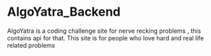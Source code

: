 # AlgoYatra_Backend
AlgoYatra is a  coding challenge site for nerve recking problems , this contains api for that. This site is for people who love hard and real life related problems 
